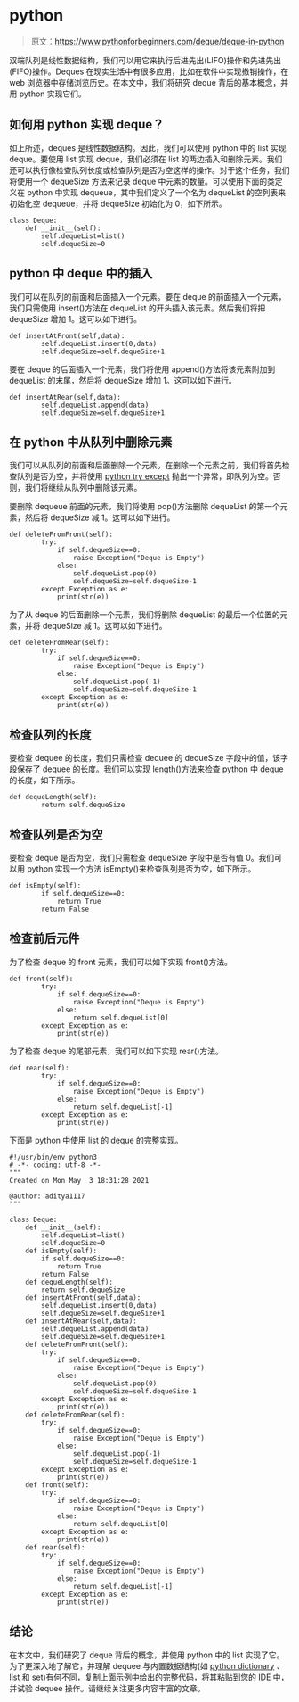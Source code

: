 # python

> 原文：<https://www.pythonforbeginners.com/deque/deque-in-python>

双端队列是线性数据结构，我们可以用它来执行后进先出(LIFO)操作和先进先出(FIFO)操作。Deques 在现实生活中有很多应用，比如在软件中实现撤销操作，在 web 浏览器中存储浏览历史。在本文中，我们将研究 deque 背后的基本概念，并用 python 实现它们。

## 如何用 python 实现 deque？

如上所述，deques 是线性数据结构。因此，我们可以使用 python 中的 list 实现 deque。要使用 list 实现 deque，我们必须在 list 的两边插入和删除元素。我们还可以执行像检查队列长度或检查队列是否为空这样的操作。对于这个任务，我们将使用一个 dequeSize 方法来记录 deque 中元素的数量。可以使用下面的类定义在 python 中实现 dequeue，其中我们定义了一个名为 dequeList 的空列表来初始化空 dequeue，并将 dequeSize 初始化为 0，如下所示。

```
class Deque:
    def __init__(self):
        self.dequeList=list()
        self.dequeSize=0
```

## python 中 deque 中的插入

我们可以在队列的前面和后面插入一个元素。要在 deque 的前面插入一个元素，我们只需使用 insert()方法在 dequeList 的开头插入该元素。然后我们将把 dequeSize 增加 1。这可以如下进行。

```
def insertAtFront(self,data):
        self.dequeList.insert(0,data)
        self.dequeSize=self.dequeSize+1
```

要在 deque 的后面插入一个元素，我们将使用 append()方法将该元素附加到 dequeList 的末尾，然后将 dequeSize 增加 1。这可以如下进行。

```
def insertAtRear(self,data):
        self.dequeList.append(data)
        self.dequeSize=self.dequeSize+1
```

## 在 python 中从队列中删除元素

我们可以从队列的前面和后面删除一个元素。在删除一个元素之前，我们将首先检查队列是否为空，并将使用 [python try except](https://www.pythonforbeginners.com/error-handling/python-try-and-except) 抛出一个异常，即队列为空。否则，我们将继续从队列中删除该元素。

要删除 dequeue 前面的元素，我们将使用 pop()方法删除 dequeList 的第一个元素，然后将 dequeSize 减 1。这可以如下进行。

```
def deleteFromFront(self):
        try:
            if self.dequeSize==0:
                raise Exception("Deque is Empty")
            else:
                self.dequeList.pop(0)
                self.dequeSize=self.dequeSize-1
        except Exception as e:
            print(str(e))
```

为了从 deque 的后面删除一个元素，我们将删除 dequeList 的最后一个位置的元素，并将 dequeSize 减 1。这可以如下进行。

```
def deleteFromRear(self):
        try:
            if self.dequeSize==0:
                raise Exception("Deque is Empty")
            else:
                self.dequeList.pop(-1)
                self.dequeSize=self.dequeSize-1
        except Exception as e:
            print(str(e))
```

## 检查队列的长度

要检查 dequee 的长度，我们只需检查 dequee 的 dequeSize 字段中的值，该字段保存了 dequee 的长度。我们可以实现 length()方法来检查 python 中 deque 的长度，如下所示。

```
def dequeLength(self):
        return self.dequeSize
```

## 检查队列是否为空

要检查 deque 是否为空，我们只需检查 dequeSize 字段中是否有值 0。我们可以用 python 实现一个方法 isEmpty()来检查队列是否为空，如下所示。

```
def isEmpty(self):
        if self.dequeSize==0:
            return True
        return False
```

## 检查前后元件

为了检查 deque 的 front 元素，我们可以如下实现 front()方法。

```
def front(self):
        try:
            if self.dequeSize==0:
                raise Exception("Deque is Empty")
            else:
                return self.dequeList[0]
        except Exception as e:
            print(str(e))
```

为了检查 deque 的尾部元素，我们可以如下实现 rear()方法。

```
def rear(self):
        try:
            if self.dequeSize==0:
                raise Exception("Deque is Empty")
            else:
                return self.dequeList[-1]
        except Exception as e:
            print(str(e))
```

下面是 python 中使用 list 的 deque 的完整实现。

```
#!/usr/bin/env python3
# -*- coding: utf-8 -*-
"""
Created on Mon May  3 18:31:28 2021

@author: aditya1117
"""

class Deque:
    def __init__(self):
        self.dequeList=list()
        self.dequeSize=0
    def isEmpty(self):
        if self.dequeSize==0:
            return True
        return False
    def dequeLength(self):
        return self.dequeSize
    def insertAtFront(self,data):
        self.dequeList.insert(0,data)
        self.dequeSize=self.dequeSize+1
    def insertAtRear(self,data):
        self.dequeList.append(data)
        self.dequeSize=self.dequeSize+1
    def deleteFromFront(self):
        try:
            if self.dequeSize==0:
                raise Exception("Deque is Empty")
            else:
                self.dequeList.pop(0)
                self.dequeSize=self.dequeSize-1
        except Exception as e:
            print(str(e))
    def deleteFromRear(self):
        try:
            if self.dequeSize==0:
                raise Exception("Deque is Empty")
            else:
                self.dequeList.pop(-1)
                self.dequeSize=self.dequeSize-1
        except Exception as e:
            print(str(e))
    def front(self):
        try:
            if self.dequeSize==0:
                raise Exception("Deque is Empty")
            else:
                return self.dequeList[0]
        except Exception as e:
            print(str(e))
    def rear(self):
        try:
            if self.dequeSize==0:
                raise Exception("Deque is Empty")
            else:
                return self.dequeList[-1]
        except Exception as e:
            print(str(e))
```

## 结论

在本文中，我们研究了 deque 背后的概念，并使用 python 中的 list 实现了它。为了更深入地了解它，并理解 dequee 与内置数据结构(如 [python dictionary](https://www.pythonforbeginners.com/dictionary/how-to-use-dictionaries-in-python/) 、list 和 set)有何不同，复制上面示例中给出的完整代码，将其粘贴到您的 IDE 中，并试验 dequee 操作。请继续关注更多内容丰富的文章。